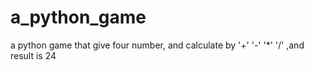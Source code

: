 # a_python_game
a python game that give four number, and calculate by '+' '-' '*' '/' ,and result is 24

